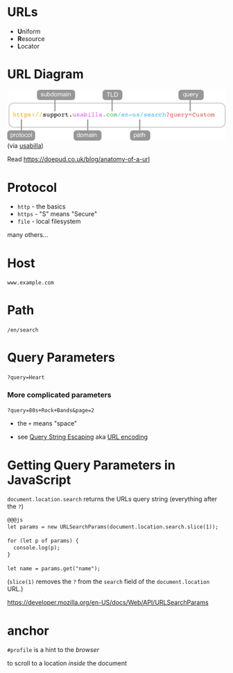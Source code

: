 # URLs

* **U**niform
* **R**esource
* **L**ocator

# URL Diagram

![URL diagram](url_path.png)
(via [usabilla](https://support.usabilla.com/hc/en-us/articles/115000046145-Target-visitors-on-a-particular-page-URL-vs-Path))

Read https://doepud.co.uk/blog/anatomy-of-a-url

# Protocol

* `http` - the basics
* `https` - "S" means "Secure"
* `file` - local filesystem

many others...

# Host

`www.example.com`

# Path

`/en/search`

# Query Parameters

`?query=Heart`

### More complicated parameters

`?query=80s+Rock+Bands&page=2`

* the `+` means "space"

* see [Query String Escaping](https://en.wikipedia.org/wiki/Query_string) aka [URL encoding](https://en.wikipedia.org/wiki/Percent-encoding)

# Getting Query Parameters in JavaScript

`document.location.search` returns the URLs query string (everything after the `?`)

```
@@@js
let params = new URLSearchParams(document.location.search.slice(1));

for (let p of params) {
  console.log(p);
}

let name = params.get("name");
```

(`slice(1)` removes the `?` from the `search` field of the `document.location` URL.)

https://developer.mozilla.org/en-US/docs/Web/API/URLSearchParams

# anchor

`#profile` is a hint to the *browser*

to scroll to a location *inside* the document
